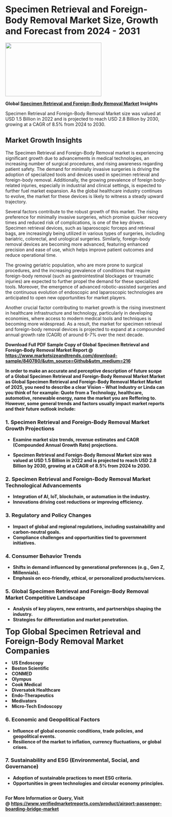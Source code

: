 <H1>Specimen Retrieval and Foreign-Body Removal Market Size, Growth and Forecast from 2024 - 2031</H1><img class="aligncenter size-medium wp-image-584254" src="https://thirdeyenews.in/wp-content/uploads/2024/09/Global-Market-Research-300x168.jpeg" alt="" width="300" height="168" /><p><strong>Global&nbsp;<a href="https://www.marketsizeandtrends.com/download-sample/840780/&amp;utm_source=Github&utm_medium=216">Specimen Retrieval and Foreign-Body Removal Market</a> Insights</strong></p><p>Specimen Retrieval and Foreign-Body Removal Market size was valued at USD 1.5 Billion in 2022 and is projected to reach USD 2.8 Billion by 2030, growing at a CAGR of 8.5% from 2024 to 2030.</p><p><h2>Market Growth Insights</h2> <p>The Specimen Retrieval and Foreign-Body Removal market is experiencing significant growth due to advancements in medical technologies, an increasing number of surgical procedures, and rising awareness regarding patient safety. The demand for minimally invasive surgeries is driving the adoption of specialized tools and devices used in specimen retrieval and foreign-body removal. Additionally, the growing prevalence of foreign body-related injuries, especially in industrial and clinical settings, is expected to further fuel market expansion. As the global healthcare industry continues to evolve, the market for these devices is likely to witness a steady upward trajectory.</p> <p><strong></strong></p> <p>Several factors contribute to the robust growth of this market. The rising preference for minimally invasive surgeries, which promise quicker recovery times and reduced risk of complications, is one of the key drivers. Specimen retrieval devices, such as laparoscopic forceps and retrieval bags, are increasingly being utilized in various types of surgeries, including bariatric, colorectal, and urological surgeries. Similarly, foreign-body removal devices are becoming more advanced, featuring enhanced precision and ease of use, which helps improve patient outcomes and reduce operational time.</p> <p>The growing geriatric population, who are more prone to surgical procedures, and the increasing prevalence of conditions that require foreign-body removal (such as gastrointestinal blockages or traumatic injuries) are expected to further propel the demand for these specialized tools. Moreover, the emergence of advanced robotic-assisted surgeries and the continuous evolution of endoscopic and laparoscopic technologies are anticipated to open new opportunities for market players.</p> <p>Another crucial factor contributing to market growth is the rising investment in healthcare infrastructure and technology, particularly in developing economies, where access to modern medical tools and techniques is becoming more widespread. As a result, the market for specimen retrieval and foreign-body removal devices is projected to expand at a compounded annual growth rate (CAGR) of around 6-7% over the next decade.</p> <p><strong></p><p><span class=""><strong>Download Full PDF Sample Copy of Global Specimen Retrieval and Foreign-Body Removal Market Report</strong> @ <a href="https://www.marketsizeandtrends.com/download-sample/840780/&amp;utm_source=Github&utm_medium=216" target="_blank">https://www.marketsizeandtrends.com/download-sample/840780/&amp;utm_source=Github&utm_medium=216</a></span></p><p>In order to make an accurate and perceptive description of future scope of a Global&nbsp;Specimen Retrieval and Foreign-Body Removal Market Market as Global&nbsp;Specimen Retrieval and Foreign-Body Removal Market Market of 2025, you need to describe a clear Vision &ndash; What Industry or Linda can you think of for example: Quote from a Technology, healthcare, automotive, renewable energy, name the market you are Reffering to. However, some general trends and factors usually impact market reports and their future outlook include:</p><h3>1.&nbsp;<strong>Specimen Retrieval and Foreign-Body Removal Market Growth Projections</strong></h3><ul><li>Examine market size trends, revenue estimates and CAGR (Compounded Annual Growth Rate) projections.</li><li><p>Specimen Retrieval and Foreign-Body Removal Market size was valued at USD 1.5 Billion in 2022 and is projected to reach USD 2.8 Billion by 2030, growing at a CAGR of 8.5% from 2024 to 2030.</p></li></ul><h3>2.&nbsp;<strong>Specimen Retrieval and Foreign-Body Removal Market Technological Advancements</strong></h3><ul><li>Integration of AI, IoT, blockchain, or automation in the industry.</li><li>Innovations driving cost reductions or improving efficiency.</li></ul><h3>3.&nbsp;<strong>Regulatory and Policy Changes</strong></h3><ul><li>Impact of global and regional regulations, including sustainability and carbon-neutral goals.</li><li>Compliance challenges and opportunities tied to government initiatives.</li></ul><h3>4.&nbsp;<strong>Consumer Behavior Trends</strong></h3><ul><li>Shifts in demand influenced by generational preferences (e.g., Gen Z, Millennials).</li><li>Emphasis on eco-friendly, ethical, or personalized products/services.</li></ul><h3>5.&nbsp;<strong>Global Specimen Retrieval and Foreign-Body Removal Market Competitive Landscape</strong></h3><ul><li>Analysis of key players, new entrants, and partnerships shaping the industry.</li><li>Strategies for differentiation and market penetration.</li></ul><p data-pm-slice="1 1 []"><span style="color: inherit; font-family: inherit; font-size: 25px;">Top Global Specimen Retrieval and Foreign-Body Removal Market Companies</span></p><div class="" data-test-id=""><p><li>US Endoscopy</li><li> Boston Scientific</li><li> CONMED</li><li> Olympus</li><li> Cook Medical</li><li> Diversatek Healthcare</li><li> Endo-Therapeutics</li><li> Medivators</li><li> Micro-Tech Endoscopy</li></p></div><h3>6.&nbsp;<strong>Economic and Geopolitical Factors</strong></h3><ul><li>Influence of global economic conditions, trade policies, and geopolitical events.</li><li>Resilience of the market to inflation, currency fluctuations, or global crises.</li></ul><h3>7.&nbsp;<strong>Sustainability and ESG (Environmental, Social, and Governance)</strong></h3><ul><li>Adoption of sustainable practices to meet ESG criteria.</li><li>Opportunities in green technologies and circular economy principles.</li></ul><h2><strong style="font-size: 14px;">For More Information or Query, Visit @&nbsp;</strong><a style="background-color: #ffffff; font-size: 14px;" href="https://www.marketsizeandtrends.com/report/specimen-retrieval-and-foreign-body-removal-market/" target="_blank">https://www.verifiedmarketreports.com/product/airport-passenger-boarding-bridge-market</a></h2>
